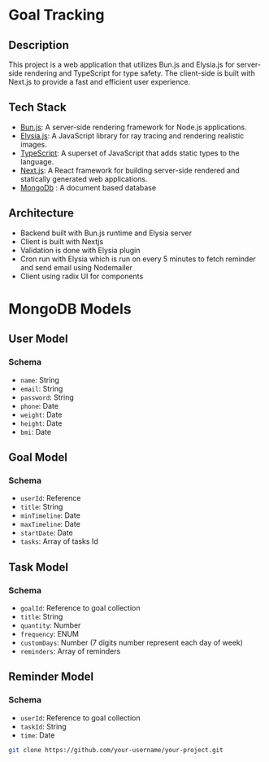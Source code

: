 # Goal Tracking

## Description

This project is a web application that utilizes Bun.js and Elysia.js for server-side rendering and TypeScript for type safety. The client-side is built with Next.js to provide a fast and efficient user experience.

## Tech Stack

- [Bun.js](https://bun.js.org/): A server-side rendering framework for Node.js applications.
- [Elysia.js](https://elysia.dev/): A JavaScript library for ray tracing and rendering realistic images.
- [TypeScript](https://www.typescriptlang.org/): A superset of JavaScript that adds static types to the language.
- [Next.js](https://nextjs.org/): A React framework for building server-side rendered and statically generated web applications.
- [MongoDb](https://www.mongodb.com/cloud/atlas/register?adgroup=131761134692&cq_cmp=14412646494) : A document based database

## Architecture

- Backend built with Bun.js runtime and Elysia server
- Client is built with Nextjs
- Validation is done with Elysia plugin
- Cron run with Elysia which is run on every 5 minutes to fetch reminder and send email using Nodemailer
- Client using radix UI for components

# MongoDB Models

## User Model

### Schema

- `name`: String
- `email`: String
- `password`: String
- `phone`: Date
- `weight`: Date
- `height`: Date
- `bmi`: Date

## Goal Model

### Schema

- `userId`: Reference
- `title`: String
- `minTimeline`: Date
- `maxTimeline`: Date
- `startDate`: Date
- `tasks`: Array of tasks Id

## Task Model

### Schema

- `goalId`: Reference to goal collection
- `title`: String
- `quantity`: Number
- `frequency`: ENUM
- `customDays`: Number (7 digits number represent each day of week)
- `reminders`: Array of reminders

## Reminder Model

### Schema

- `userId`: Reference to goal collection
- `taskId`: String
- `time`: Date

```bash
git clone https://github.com/your-username/your-project.git
```
